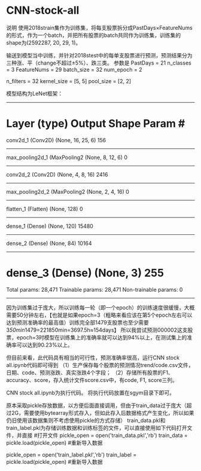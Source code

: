 # CNN-stock-all
说明
使用2018strain集作为训练集，将每支股票拆分成PastDays×FeatureNums的形式，作为一个batch，并把所有股票的batch共同作为训练集，训练集的shape为(2592287, 20, 29, 1)。

输送到模型当中训练，并针对2018stest中的每单支股票进行预测，预测结果分为三种涨、平（change不超过±5%）、跌三类。
参数是
PastDays = 21
n_classes = 3
FeatureNums = 29
batch_size = 32
num_epoch = 2

n_filters = 32
kernel_size = [5, 5]
pool_size = [2, 2]


模型结构为LeNet框架：
_________________________________________________________________
Layer (type)                 Output Shape              Param #   
=================================================================
conv2d_1 (Conv2D)            (None, 16, 25, 6)         156       
_________________________________________________________________
max_pooling2d_1 (MaxPooling2 (None, 8, 12, 6)          0         
_________________________________________________________________
conv2d_2 (Conv2D)            (None, 4, 8, 16)          2416      
_________________________________________________________________
max_pooling2d_2 (MaxPooling2 (None, 2, 4, 16)          0         
_________________________________________________________________
flatten_1 (Flatten)          (None, 128)               0         
_________________________________________________________________
dense_1 (Dense)              (None, 120)               15480     
_________________________________________________________________
dense_2 (Dense)              (None, 84)                10164     
_________________________________________________________________
dense_3 (Dense)              (None, 3)                 255       
=================================================================
Total params: 28,471
Trainable params: 28,471
Non-trainable params: 0
_________________________________________________________________


因为训练集过于庞大，所以训练每一轮（即一个epoch）的训练速度很缓慢，大概需要50分钟左右，【也就是如果epoch=3（粗略来看应该在第5个epoch左右可以达到预测准确率的最高值）训练完全部1479支股票也至少需要3*50min*1479=221850min=3697.5h≈154days】
所以我尝试预测000002这支股票，epoch=3时模型在训练集上的准确率就可以达到94%以上，在测试集上的准确率可以达到90.23%以上。

但目前来看，此代码具有相当的可行性，预测准确率很高，运行CNN stock all.ipynb代码即可得到
（1）生产保存每个股票的预测情况trend/code.csv文件，日期、code、预测涨跌、真实涨跌4个字段；
（2）存储所有股票的F1、accuracy、score，存入统计文件score.csv中，有code, F1, score三列。


CNN stock all.ipynb为执行代码。
将执行代码放置在sgym目录下即可。

原本采取pickle存放数据，以方便后面直接调用，但由于train_data过于庞大（超过2G，需要使用bytearray形式存入，但如此存入后数据格式产生变化，所以如果仍旧使用该数据集则不考虑使用pickle的方式存储）
train_data.pkl和train_label.pkl为存储训练数据和训练标签的文件，可以直接使用如下代码打开文件，并直接
#打开文件
pickle_open = open('train_data.pkl','rb')
train_data = pickle.load(pickle_open)   #重新导入数据

pickle_open = open('train_label.pkl','rb')
train_label = pickle.load(pickle_open)   #重新导入数据

